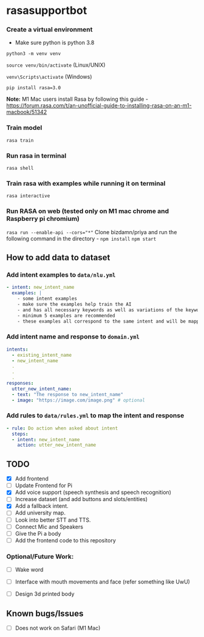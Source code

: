 # rasasupportbot

### Create a virtual environment
- Make sure python is python 3.8

`python3 -m venv venv`

`source venv/bin/activate` (Linux/UNIX)

`venv\Scripts\activate` (Windows)

`pip install rasa=3.0`

**Note:** M1 Mac users install Rasa by following this guide - https://forum.rasa.com/t/an-unofficial-guide-to-installing-rasa-on-an-m1-macbook/51342

### Train model
`rasa train`

### Run rasa in terminal
`rasa shell`

### Train rasa with examples while running it on terminal
`rasa interactive`

### Run RASA on web (tested only on M1 mac chrome and Raspberry pi chromium)
`rasa run --enable-api --cors="*"`
Clone bizdamn/priya and run the following command in the directory - 
`npm install`
`npm start`

## How to add data to dataset

### Add intent examples to `data/nlu.yml`
```yml
- intent: new_intent_name
  examples: |
    - some intent examples
    - make sure the examples help train the AI
    - and has all necessary keywords as well as variations of the keywords
    - minimum 5 examples are recommended
    - these examples all correspond to the same intent and will be mapped to a particular response so kindly do not club various examples together.
```
### Add intent name and response to `domain.yml`
```yml
intents:
  - existing_intent_name
  - new_intent_name
  .
  .
  .
responses:
  utter_new_intent_name:
  - text: "The response to new_intent_name"
  - image: "https://image.com/image.png" # optional
```

### Add rules to `data/rules.yml` to map the intent and response
```yml
- rule: Do action when asked about intent
  steps:
  - intent: new_intent_name
    action: utter_new_intent_name
  ```

## TODO
- [x] Add frontend
- [ ] Update Frontend for Pi
- [x] Add voice support (speech synthesis and speech recognition)
- [ ] Increase dataset (and add buttons and slots/entities)
- [x] Add a fallback intent.
- [ ] Add university map.
- [ ] Look into better STT and TTS.
- [ ] Connect Mic and Speakers
- [ ] Give the Pi a body
- [ ] Add the frontend code to this repository

### Optional/Future Work:

- [ ] Wake word
- [ ] Interface with mouth movements and face (refer something like UwU)
- [ ] Design 3d printed body


## Known bugs/Issues
- [ ] Does not work on Safari (M1 Mac)

